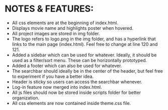 # NOTES & FEATURES:
- All css elements are at the beginning of index.html.
- Displays movie name and highlights poster when hovered.
- All project images are stored in img folder.
- The logo refers to logo.png in the img folder, and has a hyperlink that links to the main page (index.html). Feel free to change at line 120 and 121.
- Added a sidebar which can be used for whatever. Ideally, it should be used as a filter/sort menu. These can be horizontally prototyped.
- Added a footer which can also be used for whatever.
- The searchbar should ideally be in the center of the header, but feel free to experiment if you have a better idea.
- Header is sticky so users can access the searchbar whenever.
- Log-in feature now merged into index.html.
- All js files should now be stored inside scripts folder for better organization.
- All css elements are now contained inside theme.css file.
